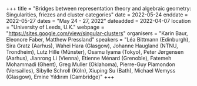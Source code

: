 +++
title = "Bridges between representation theory and algebraic geometry: Singularities, friezes and cluster categories"
date = 2022-05-24
enddate = 2022-05-27
dates = "May 24 - 27, 2022"
dateadded = 2022-04-07
location = "University of Leeds, U.K."
webpage = "https://sites.google.com/view/singular-clusters"
organisers = "Karin Baur, Eleonore Faber, Matthew Pressland"
speakers = "Léa Bittmann (Edinburgh), Sira Gratz (Aarhus), Wahei Hara (Glasgow), Johanne Haugland (NTNU, Trondheim), Lutz Hille (Münster), Osamu Iyama (Tokyo), Peter Jørgensen (Aarhus), Jianrong Li (Vienna), Etienne Ménard (Grenoble), Fatemeh Mohammadi (Ghent), Greg Muller (Oklahoma), Pierre-Guy Plamondon (Versailles), Sibylle Schroll (Köln), Xiuping Su (Bath), Michael Wemyss (Glasgow), Emine Yıldırım (Cambridge)"
+++

